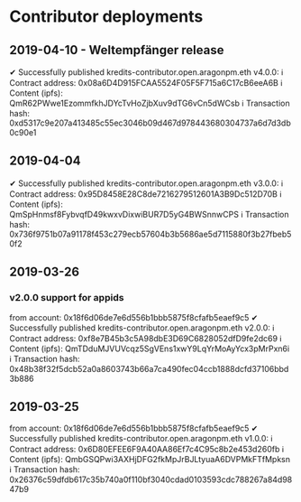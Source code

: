 # Contributor deployments

## 2019-04-10 - Weltempfänger release

✔ Successfully published kredits-contributor.open.aragonpm.eth v4.0.0: 
 ℹ Contract address: 0x08a6D4D915FCAA5524F05F5F715a6C17cB6eeA6B
 ℹ Content (ipfs): QmR62PWwe1EzommfkhJDYcTvHoZjbXuv9dTG6vCn5dWCsb
 ℹ Transaction hash: 0xd5317c9e207a413485c55ec3046b09d467d978443680304737a6d7d3db0c90e1


## 2019-04-04

 ✔ Successfully published kredits-contributor.open.aragonpm.eth v3.0.0: 
 ℹ Contract address: 0x95D8458E28C8de7216279512601A3B9Dc512D70B
 ℹ Content (ipfs): QmSpHnmsf8FybvqfD49kwxvDixwiBUR7D5yG4BWSnnwCPS
 ℹ Transaction hash: 0x736f9751b07a91178f453c279ecb57604b3b5686ae5d7115880f3b27fbeb50f2

## 2019-03-26

### v2.0.0 support for appids
from account: 0x18f6d06de7e6d556b1bbb5875f8cfafb5eaef9c5
 ✔ Successfully published kredits-contributor.open.aragonpm.eth v2.0.0: 
 ℹ Contract address: 0xf8e7B45b3c5A98dbE3D69C6828052dfD9fe2dc69
 ℹ Content (ipfs): QmTDduMJVUVcqz5SgVEns1xwY9LqYrMoAyYcx3pMrPxn6i
 ℹ Transaction hash: 0x48b38f32f5dcb52a0a8603743b66a7ca490fec04ccb1888dcfd37106bbd3b886


## 2019-03-25
from account: 0x18f6d06de7e6d556b1bbb5875f8cfafb5eaef9c5
 ✔ Successfully published kredits-contributor.open.aragonpm.eth v1.0.0: 
 ℹ Contract address: 0x6D80EFEE6F9A40AA86Ef7c4C95c8b2e453d260fb
 ℹ Content (ipfs): QmbGSQPwi3AXHjDFG2fkMpJrBJLtyuaA6DVPMkFTfMpksn
 ℹ Transaction hash: 0x26376c59dfdb617c35b740a0f110bf3040cdad0103593cdc788267a84d9847b9

